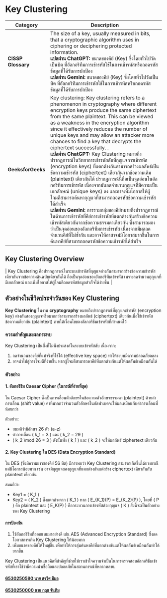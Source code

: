 # Key Clustering

| **Category**    | **Description**                                                                                                                                                                                                 |
|------------------|-----------------------------------------------------------------------------------------------------------------------------------------------------------------------------------------------------------------|
| **CISSP Glossary** | The size of a key, usually measured in bits, that a cryptographic algorithm uses in ciphering or deciphering protected information.<br>**แปลผ่าน ChatGPT:** ขนาดของคีย์ (Key) ซึ่งโดยทั่วไปวัดเป็นบิต ที่อัลกอริทึมการเข้ารหัสใช้ในการเข้ารหัสหรือถอดรหัสข้อมูลที่ได้รับการปกป้อง<br>**แปลผ่าน Gemini:** ขนาดของคีย์ (Key) ซึ่งโดยทั่วไปวัดเป็นบิต ที่อัลกอริทึมการเข้ารหัสใช้ในการเข้ารหัสหรือถอดรหัสข้อมูลที่ได้รับการปกป้อง |
| **GeeksforGeeks**      | Key clustering: Key clustering refers to a phenomenon in cryptography where different encryption keys produce the same ciphertext from the same plaintext. This can be viewed as a weakness in the encryption algorithm since it effectively reduces the number of unique keys and may allow an attacker more chances to find a key that decrypts the ciphertext successfully. .<br>**แปลผ่าน ChatGPT:** Key Clustering หมายถึงปรากฏการณ์ในวิทยาการเข้ารหัสลับที่กุญแจการเข้ารหัส (encryption keys) ที่แตกต่างกันสามารถสร้างผลลัพธ์เป็นข้อความเข้ารหัส (ciphertext) เดียวกันจากข้อความเดิม (plaintext) เดียวกันได้ ปรากฏการณ์นี้ถือเป็นจุดอ่อนในอัลกอริทึมการเข้ารหัส เนื่องจากมันลดจำนวนกุญแจที่มีความเป็นเอกลักษณ์ (unique keys) ลง และอาจเพิ่มโอกาสให้ผู้โจมตีสามารถค้นหากุญแจที่สามารถถอดรหัสข้อความเข้ารหัสได้สำเร็จ<br>**แปลผ่าน Gemini:** การรวมกลุ่มของคีย์หมายถึงปรากฏการณ์ในด้านการเข้ารหัสที่คีย์การเข้ารหัสที่แตกต่างกันสร้างข้อความเข้ารหัสเดียวกันจากข้อความธรรมดาเดียวกัน ซึ่งสามารถมองว่าเป็นจุดอ่อนของอัลกอริทึมการเข้ารหัส เนื่องจากมีผลลดจำนวนคีย์ที่ไม่ซ้ำกัน และอาจให้อาสาจม์มีโอกาสมากขึ้นในการค้นหาคีย์ที่สามารถถอดรหัสข้อความเข้ารหัสได้สำเร็จ |

## Key Clustering Overview                                                                                                             
|   Key Clustering คือปรากฏการณ์ในระบบเข้ารหัสที่กุญแจต่างกันสามารถสร้างข้อความเข้ารหัสเดียวกันจากข้อความต้นฉบับเดียวกันได้ ถือเป็นจุดอ่อนของอัลกอริทึมเข้ารหัส เพราะลดจำนวนกุญแจที่มีเอกลักษณ์ และเพิ่มโอกาสให้ผู้โจมตีถอดรหัสข้อมูลสำเร็จได้ง่ายขึ้น |

## ตัวอย่างในชีวิตประจำวันของ Key Clustering
**Key Clustering** ในงาน **cryptography** หมายถึงปรากฏการณ์ที่กุญแจเข้ารหัส (encryption key) ต่างกันสองกุญแจหรือมากกว่าสามารถสร้างผลลัพธ์ (ciphertext) เดียวกันเมื่อใช้เข้ารหัสข้อความเดียวกัน (plaintext) ภายใต้เงื่อนไขของอัลกอริธึมเข้ารหัสที่กำหนดไว้

### ความสำคัญและผลกระทบ
Key Clustering เป็นสิ่งที่ไม่พึงประสงค์ในระบบเข้ารหัสลับ เนื่องจาก:
1. ลดจำนวนของคีย์ที่แท้จริงที่ใช้ได้ (effective key space) ทำให้ระบบมีความปลอดภัยลดลง
2. อาจนำไปสู่การโจมตีที่ง่ายขึ้น หากผู้โจมตีสามารถหาคีย์ที่แตกต่างกันแต่ให้ผลลัพธ์เหมือนกันได้

### ตัวอย่าง
#### 1. อัลกอริธึม Caesar Cipher (ในกรณีที่ง่ายที่สุด)
ใน Caesar Cipher ซึ่งเป็นการเลื่อนตัวอักษรในข้อความตัวอักษรธรรมดา (plaintext) ด้วยค่าการเลื่อน (shift value) ค่าที่มากกว่าจำนวนตัวอักษรในอัลฟาเบตจะให้ผลเหมือนกับค่าการเลื่อนที่น้อยกว่า

ตัวอย่าง:
- สมมติว่ามีอักษร 26 ตัว (a-z)
- ค่าการเลื่อน \( k_1 = 3 \) และ \( k_2 = 29 \)
- \( k_2 \mod 26 = 3 \) ดังนั้นทั้ง \( k_1 \) และ \( k_2 \) จะให้ผลลัพธ์ ciphertext เดียวกัน

#### 2. Key Clustering ใน DES (Data Encryption Standard)
ใน DES (ซึ่งมีความยาวของคีย์ 56 บิต) มีการพบว่า Key Clustering สามารถเกิดขึ้นได้บางกรณี แต่มีโอกาสน้อยมาก เช่น อาจมีกุญแจสองกุญแจที่แตกต่างกันแต่สร้าง ciphertext เดียวกันกับ plaintext เดียวกัน

สมมติว่า:
- Key1 = \( K_1 \)
- Key2 = \( K_2 \) ซึ่งแตกต่างจาก \( K_1 \)
หาก \( E_{K_1}(P) = E_{K_2}(P) \), โดยที่ \( P \) คือ plaintext และ \( E_K(P) \) คือกระบวนการเข้ารหัสด้วยกุญแจ \( K \) สิ่งนี้จะเป็นตัวอย่างของ Key Clustering

#### การป้องกัน
1. ใช้อัลกอริธึมที่ออกแบบมาอย่างดี เช่น AES (Advanced Encryption Standard) ซึ่งลดโอกาสการเกิด Key Clustering ให้น้อยมาก
2. เพิ่มขนาดของคีย์ให้ใหญ่ขึ้น เพื่อทำให้การสุ่มค้นหาคีย์ที่แตกต่างกันแต่ให้ผลลัพธ์เหมือนกันทำได้ยากขึ้น

Key Clustering เป็นแนวคิดที่สำคัญที่ช่วยให้เราเข้าใจความจำเป็นในการตรวจสอบอัลกอริธึมเข้ารหัสที่เราใช้ว่ามีความน่าเชื่อถือและปลอดภัยในสถานการณ์ที่หลากหลาย.

#### [6530250590 นาย สรวิศ มีผล](https://sorravitmp.github.io/)
#### [6530250000 นาย กฤช จันทิม](https://6530250000.github.io/)

